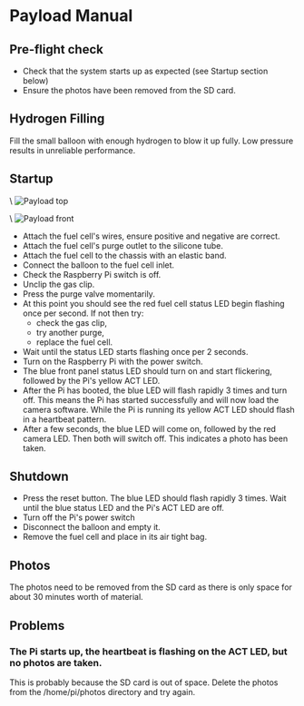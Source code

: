 # Payload Manual

## Pre-flight check

* Check that the system starts up as expected (see Startup section below)
* Ensure the photos have been removed from the SD card.

## Hydrogen Filling

Fill the small balloon with enough hydrogen to blow it up fully. Low pressure results in unreliable performance.

## Startup

\ ![Payload top](payload_top.png)

\ ![Payload front](payload_front.png)

* Attach the fuel cell's wires, ensure positive and negative are correct.
* Attach the fuel cell's purge outlet to the silicone tube.
* Attach the fuel cell to the chassis with an elastic band.
* Connect the balloon to the fuel cell inlet.
* Check the Raspberry Pi switch is off.
* Unclip the gas clip.
* Press the purge valve momentarily.
* At this point you should see the red fuel cell status LED begin flashing once per second. If not then try:
    * check the gas clip,
    * try another purge,
    * replace the fuel cell.
* Wait until the status LED starts flashing once per 2 seconds.
* Turn on the Raspberry Pi with the power switch.
* The blue front panel status LED should turn on and start flickering, followed by the Pi's yellow ACT LED.
* After the Pi has booted, the blue LED will flash rapidly 3 times and turn off. This means the Pi has started successfully and will now load the camera software. While the Pi is running its yellow ACT LED should flash in a heartbeat pattern.
* After a few seconds, the blue LED will come on, followed by the red camera LED. Then both will switch off. This indicates a photo has been taken.

## Shutdown

* Press the reset button. The blue LED should flash rapidly 3 times. Wait until the blue status LED and the Pi's ACT LED are off.
* Turn off the Pi's power switch
* Disconnect the balloon and empty it.
* Remove the fuel cell and place in its air tight bag.

## Photos

The photos need to be removed from the SD card as there is only space for about 30 minutes worth of material.

## Problems

### The Pi starts up, the heartbeat is flashing on the ACT LED, but no photos are taken.

This is probably because the SD card is out of space. Delete the photos from the /home/pi/photos directory and try again.

